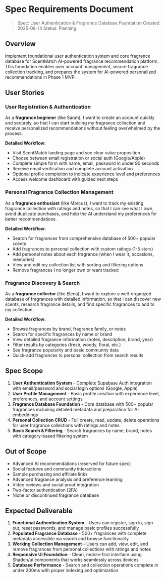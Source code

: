 # Spec Requirements Document

> Spec: User Authentication & Fragrance Database Foundation
> Created: 2025-08-14
> Status: Planning

## Overview

Implement foundational user authentication system and core fragrance database for ScentMatch AI-powered fragrance recommendation platform. This foundation enables user account management, secure fragrance collection tracking, and prepares the system for AI-powered personalized recommendations in Phase 1 MVP.

## User Stories

### User Registration & Authentication

As a **fragrance beginner** (like Sarah), I want to create an account quickly and securely, so that I can start building my fragrance collection and receive personalized recommendations without feeling overwhelmed by the process.

**Detailed Workflow:**

- Visit ScentMatch landing page and see clear value proposition
- Choose between email registration or social auth (Google/Apple)
- Complete simple form with name, email, password in under 90 seconds
- Receive email verification and complete account activation
- Optional profile completion to indicate experience level and preferences
- Access welcome dashboard with guided next steps

### Personal Fragrance Collection Management

As a **fragrance enthusiast** (like Marcus), I want to track my existing fragrance collection with ratings and notes, so that I can see what I own, avoid duplicate purchases, and help the AI understand my preferences for better recommendations.

**Detailed Workflow:**

- Search for fragrances from comprehensive database of 500+ popular scents
- Add fragrances to personal collection with custom ratings (1-5 stars)
- Add personal notes about each fragrance (when I wear it, occasions, memories)
- View and edit my collection list with sorting and filtering options
- Remove fragrances I no longer own or want tracked

### Fragrance Discovery & Search

As a **fragrance collector** (like Elena), I want to explore a well-organized database of fragrances with detailed information, so that I can discover new scents, research fragrance details, and find specific fragrances to add to my collection.

**Detailed Workflow:**

- Browse fragrances by brand, fragrance family, or notes
- Search for specific fragrances by name or brand
- View detailed fragrance information (notes, description, brand, year)
- Filter results by categories (fresh, woody, floral, etc.)
- See fragrance popularity and basic community data
- Quick-add fragrances to personal collection from search results

## Spec Scope

1. **User Authentication System** - Complete Supabase Auth integration with email/password and social login options (Google, Apple)
2. **User Profile Management** - Basic profile creation with experience level, preferences, and account settings
3. **Fragrance Database Foundation** - Core database with 500+ popular fragrances including detailed metadata and preparation for AI embeddings
4. **Personal Collection CRUD** - Full create, read, update, delete operations for user fragrance collections with ratings and notes
5. **Basic Search & Filtering** - Search fragrances by name, brand, notes with category-based filtering system

## Out of Scope

- Advanced AI recommendations (reserved for future spec)
- Social features and community interactions
- Sample purchasing and affiliate links
- Advanced fragrance analysis and preference learning
- Video reviews and social proof integration
- Two-factor authentication (2FA)
- Niche or discontinued fragrance database

## Expected Deliverable

1. **Functional Authentication System** - Users can register, sign in, sign out, reset passwords, and manage basic profiles successfully
2. **Populated Fragrance Database** - 500+ fragrances with complete metadata accessible via search and browse functionality
3. **Working Collection Management** - Users can add, view, edit, and remove fragrances from personal collections with ratings and notes
4. **Responsive UI Foundation** - Clean, mobile-first interface using Shadcn/ui components that works seamlessly across devices
5. **Database Performance** - Search and collection operations complete in under 200ms with proper indexing and optimization
